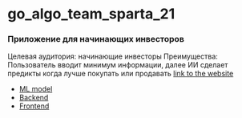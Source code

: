 # go_algo_team_sparta_21
### Приложение для начинающих инвесторов
Целевая аудитория: начинающие инвесторы
Преимущества: Пользователь вводит минимум информации, далее ИИ сделает предикты когда лучше покупать или продавать
[link to the website]([https://colab.research.google.com/drive/1aqakybuaQj-r8DDvEsAUskrLGioGQqbb?usp=sharing](https://657436611ae76d400b99fa24--zippy-souffle-b2bfb2.netlify.app/)https://657436611ae76d400b99fa24--zippy-souffle-b2bfb2.netlify.app/)  

- [ML model](link)
- [Backend](https://github.com/proger-n/go_algo_backend)
- [Frontend](https://github.com/jalolddin/trading-app.git)
